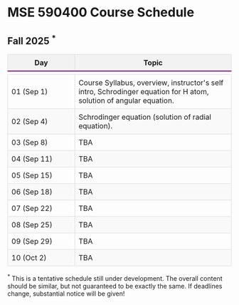 # MSE 590400 Course Schedule

## Fall 2025 $^*$


<table style="border-collapse: collapse; width: 100%;">
  <colgroup>
    <col style="width:30%">
    <col style="width:70%">
  </colgroup>
  <tr style="background-color: #f2f2f2;">
    <th style="border: 1px solid #ddd; padding: 8px;">Day</th>
    <th style="border: 1px solid #ddd; padding: 8px;">Topic</th>
  </tr>
  <tr>
    <td colspan="2" style="border-top: 2px solid #800080;"></td> <!-- HLINE -->
  </tr>  
  <tr> <!-- week 1 -->
    <td style="border: 1px solid #ddd; padding: 8px;">01 (Sep 1)</td>
    <td style="border: 1px solid #ddd; padding: 8px;">Course Syllabus, overview, instructor's self intro, Schrodinger equation for H atom, solution of angular equation.</td>
  </tr>
  <tr style="background-color: #f9f9f9;">
    <td style="border: 1px solid #ddd; padding: 8px;">02 (Sep 4)</td>
    <td style="border: 1px solid #ddd; padding: 8px;">Schrodinger equation (solution of radial equation).</td>
  </tr>
  <tr> <!-- week 2 -->
    <td style="border: 1px solid #ddd; padding: 8px;">03 (Sep 8)</td>
    <td style="border: 1px solid #ddd; padding: 8px;"> TBA </td>
  </tr>  
  <tr style="background-color: #f9f9f9;">
    <td style="border: 1px solid #ddd; padding: 8px;">04 (Sep 11)</td>
    <td style="border: 1px solid #ddd; padding: 8px;">TBA</td>
  </tr>
  <tr> <!-- week 3 -->
    <td style="border: 1px solid #ddd; padding: 8px;">05 (Sep 15)</td>
    <td style="border: 1px solid #ddd; padding: 8px;">TBA</td>
  </tr>
  <tr style="background-color: #f9f9f9;">
    <td style="border: 1px solid #ddd; padding: 8px;">06 (Sep 18)</td>
    <td style="border: 1px solid #ddd; padding: 8px;">TBA</td>
  </tr> 
   <tr> <!-- week 4 -->
    <td style="border: 1px solid #ddd; padding: 8px;">07 (Sep 22)</td>
    <td style="border: 1px solid #ddd; padding: 8px;"> TBA </td>
  </tr>  
  <tr style="background-color: #f9f9f9;">
    <td style="border: 1px solid #ddd; padding: 8px;">08 (Sep 25)</td>
    <td style="border: 1px solid #ddd; padding: 8px;">TBA</td>
  </tr>
  <tr> <!-- week 5 -->
    <td style="border: 1px solid #ddd; padding: 8px;">09 (Sep 29)</td>
    <td style="border: 1px solid #ddd; padding: 8px;">TBA</td>
  </tr>
  <tr style="background-color: #f9f9f9;">
    <td style="border: 1px solid #ddd; padding: 8px;">10 (Oct 2)</td>
    <td style="border: 1px solid #ddd; padding: 8px;">TBA</td>
  </tr>       
</table>


$^*$ This is a tentative schedule still under development. The overall content should be similar, but not guaranteed to be exactly the same. If deadlines change, substantial notice will be given!
